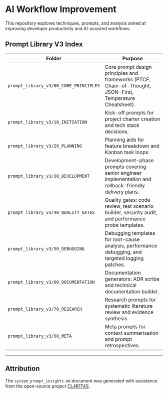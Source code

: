 # AI Workflow Improvement

This repository explores techniques, prompts, and analysis aimed at improving developer productivity and AI-assisted workflows.

## Prompt Library V3 Index

| Folder | Purpose |
|---|---|
| `prompt_library_v3/00_CORE_PRINCIPLES` | Core prompt design principles and frameworks (PTCF, Chain-of-Thought, JSON-First, Temperature Cheatsheet). |
| `prompt_library_v3/10_INITIATION` | Kick-off prompts for project charter creation and tech stack decisions. |
| `prompt_library_v3/20_PLANNING` | Planning aids for feature breakdown and Kanban task loops. |
| `prompt_library_v3/30_DEVELOPMENT` | Development-phase prompts covering senior engineer implementation and rollback-friendly delivery plans. |
| `prompt_library_v3/40_QUALITY_GATES` | Quality gates: code review, test scenario builder, security audit, and performance probe templates. |
| `prompt_library_v3/50_DEBUGGING` | Debugging templates for root-cause analysis, performance debugging, and targeted logging patches. |
| `prompt_library_v3/60_DOCUMENTATION` | Documentation generators: ADR scribe and technical documentation builder. |
| `prompt_library_v3/70_RESEARCH` | Research prompts for systematic literature review and evidence synthesis. |
| `prompt_library_v3/90_META` | Meta prompts for context summarisation and prompt retrospectives. |

---

## Attribution

The `system_prompt_insights.md` document was generated with assistance from the open-source project [CL4R1T4S](https://github.com/elder-plinius/CL4R1T4S). 